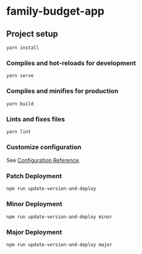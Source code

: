 # family-budget-app

## Project setup
```
yarn install
```

### Compiles and hot-reloads for development
```
yarn serve
```

### Compiles and minifies for production
```
yarn build
```

### Lints and fixes files
```
yarn lint
```

### Customize configuration
See [Configuration Reference](https://cli.vuejs.org/config/).

### Patch Deployment
```
npm run update-version-and-deploy
```

### Minor Deployment
```
npm run update-version-and-deploy minor
```

### Major Deployment
```
npm run update-version-and-deploy major
```


